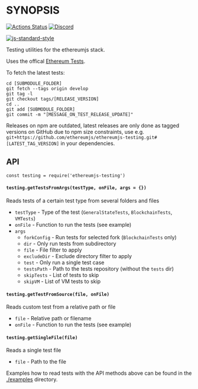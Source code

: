 # SYNOPSIS

[![Actions Status](https://github.com/ethereumjs/ethereumjs-testing/workflows/Build/badge.svg)](https://github.com/ethereumjs/ethereumjs-testing/actions)
[![Discord][discord-badge]][discord-link]

[![js-standard-style](https://cdn.rawgit.com/feross/standard/master/badge.svg)](https://github.com/feross/standard)

Testing utilities for the ethereumjs stack.

Uses the offical [Ethereum Tests](https://github.com/ethereum/tests).

To fetch the latest tests:

```
cd [SUBMODULE_FOLDER]
git fetch --tags origin develop
git tag -l
git checkout tags/[RELEASE_VERSION]
cd ..
git add [SUBMODULE_FOLDER]
git commit -m "[MESSAGE_ON_TEST_RELEASE_UPDATE]"
```

Releases on npm are outdated, latest releases are only done as tagged versions on GitHub due to npm size constraints, use e.g. `git+https://github.com/ethereumjs/ethereumjs-testing.git#[LATEST_TAG_VERSION]` in
your dependencies.

## API

```
const testing = require('ethereumjs-testing')
```

#### `testing.getTestsFromArgs(testType, onFile, args = {})`

Reads tests of a certain test type from several folders and files

- `testType` - Type of the test (`GeneralStateTests`, `BlockchainTests`, `VMTests`)
- `onFile` - Function to run the tests (see example)
- `args`
  - `forkConfig` - Run tests for selected fork (`BlockchainTests` only)
  - `dir` - Only run tests from subdirectory
  - `file` - File filter to apply
  - `excludeDir` - Exclude directory filter to apply
  - `test` - Only run a single test case
  - `testsPath` - Path to the tests repository (without the `tests` dir)
  - `skipTests` - List of tests to skip
  - `skipVM` - List of VM tests to skip

#### `testing.getTestFromSource(file, onFile)`

Reads custom test from a relative path or file

- `file` - Relative path or filename
- `onFile` - Function to run the tests (see example)

#### `testing.getSingleFile(file)`

Reads a single test file

- `file` - Path to the file

Examples how to read tests with the API methods above can be found in
the [./examples](./examples/) directory.

[discord-badge]: https://img.shields.io/static/v1?logo=discord&label=discord&message=Join&color=blue
[discord-link]: https://discord.gg/TNwARpR
